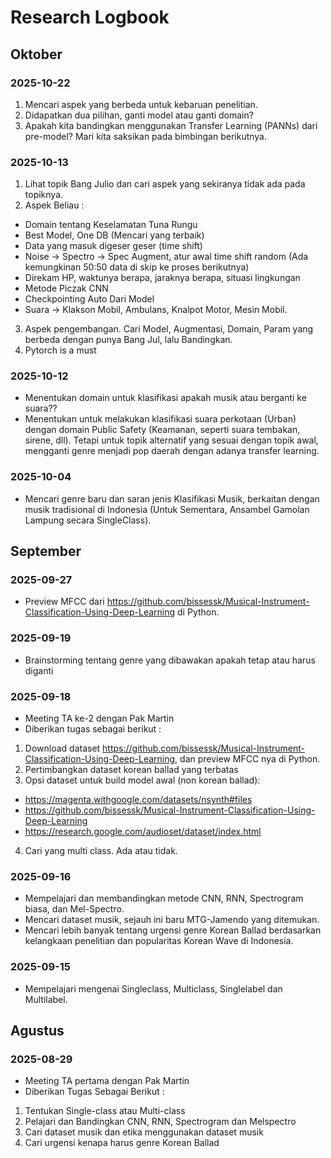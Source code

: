 # Research Logbook

## Oktober

### 2025-10-22
1. Mencari aspek yang berbeda untuk kebaruan penelitian.
2. Didapatkan dua pilihan, ganti model atau ganti domain?
3. Apakah kita bandingkan menggunakan Transfer Learning (PANNs) dari pre-model? Mari kita saksikan pada bimbingan berikutnya.

### 2025-10-13
1. Lihat topik Bang Julio dan cari aspek yang sekiranya tidak ada pada topiknya.
2. Aspek Beliau :
- Domain tentang Keselamatan Tuna Rungu
- Best Model, One DB (Mencari yang terbaik)
- Data yang masuk digeser geser (time shift)
- Noise -> Spectro -> Spec Augment, atur awal time shift random (Ada kemungkinan 50:50 data di skip ke proses berikutnya)
- Direkam HP, waktunya berapa, jaraknya berapa, situasi lingkungan
- Metode Piczak CNN
- Checkpointing Auto Dari Model
- Suara -> Klakson Mobil, Ambulans, Knalpot Motor, Mesin Mobil.
3. Aspek pengembangan. Cari Model, Augmentasi, Domain, Param yang berbeda dengan punya Bang Jul, lalu Bandingkan.
4. Pytorch is a must

### 2025-10-12
- Menentukan domain untuk klasifikasi apakah musik atau berganti ke suara??
- Menentukan untuk melakukan klasifikasi suara perkotaan (Urban) dengan domain Public Safety (Keamanan, seperti suara tembakan, sirene, dll). Tetapi untuk topik alternatif yang sesuai dengan topik awal, mengganti genre menjadi pop daerah dengan adanya transfer learning.

### 2025-10-04
- Mencari genre baru dan saran jenis Klasifikasi Musik, berkaitan dengan musik tradisional di Indonesia (Untuk Sementara, Ansambel Gamolan Lampung secara SingleClass).

## September

### 2025-09-27
- Preview MFCC dari https://github.com/bissessk/Musical-Instrument-Classification-Using-Deep-Learning di Python.

### 2025-09-19
- Brainstorming tentang genre yang dibawakan apakah tetap atau harus diganti

### 2025-09-18
- Meeting TA ke-2 dengan Pak Martin
- Diberikan tugas sebagai berikut :
1. Download dataset https://github.com/bissessk/Musical-Instrument-Classification-Using-Deep-Learning, dan preview MFCC nya di Python.
2. Pertimbangkan dataset korean ballad yang terbatas
3. Opsi dataset untuk build model awal (non korean ballad):
- https://magenta.withgoogle.com/datasets/nsynth#files
- https://github.com/bissessk/Musical-Instrument-Classification-Using-Deep-Learning
- https://research.google.com/audioset/dataset/index.html
4. Cari yang multi class. Ada atau tidak.





### 2025-09-16
- Mempelajari dan membandingkan metode CNN, RNN, Spectrogram biasa, dan Mel-Spectro.
- Mencari dataset musik, sejauh ini baru MTG-Jamendo yang ditemukan.
- Mencari lebih banyak tentang urgensi genre Korean Ballad berdasarkan kelangkaan penelitian dan popularitas Korean Wave di Indonesia.

### 2025-09-15
- Mempelajari mengenai Singleclass, Multiclass, Singlelabel dan Multilabel.

## Agustus

### 2025-08-29
- Meeting TA pertama dengan Pak Martin 
- Diberikan Tugas Sebagai Berikut :
1. Tentukan Single-class atau Multi-class
2. Pelajari dan Bandingkan CNN, RNN, Spectrogram dan Melspectro
3. Cari dataset musik dan etika menggunakan dataset musik
4. Cari urgensi kenapa harus genre Korean Ballad